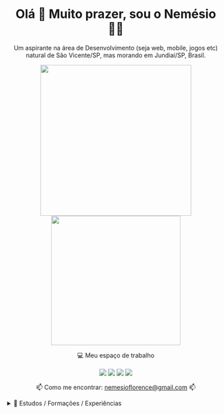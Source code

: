 <h1 align='center'>
  Olá 👋 Muito prazer, sou o Nemésio 👨‍💻
</h1>

<p align='center'>
 Um aspirante na área de Desenvolvimento (seja web, mobile, jogos etc) natural de São Vicente/SP, mas morando em Jundiaí/SP, Brasil.
</p>

<p align='center'>
  <a href="#">
    <img src="https://github-readme-stats.vercel.app/api?username=NemesioFVF&show_icons=true&count_private=true&theme=dark" width="350">
    <img src="https://github-readme-stats.anuraghazra1.vercel.app/api/top-langs/?username=NemesioFVF&layout=compact&theme=dark" width="300">
  </a>
</p>

<p align='center'>
  💻 Meu espaço de trabalho<br/><br/>
  <img src="https://img.shields.io/badge/windows-%230078D6.svg?&style=for-the-badge&logo=windows&logoColor=white" />
  <img src="https://img.shields.io/badge/intel-core%20i5%2010th-%230071C5.svg?&style=for-the-badge&logo=intel&logoColor=white" />
  <img src="https://img.shields.io/badge/nvidia-gtx%201650-%2376B900.svg?&style=for-the-badge&logo=nvidia&logoColor=white" />
  <img src="https://img.shields.io/badge/RAM-16GB-%230071C5.svg?&style=for-the-badge&logoColor=white" />
</p>

<p align='center'>
  📫 Como me encontrar: <a href='mailto:nemesioflorence@gmail.com'>nemesioflorence@gmail.com</a>  📫
</p>

<details>
  <summary>📃 Estudos / Formações / Experiências</summary>

## Estudando

- 📖 **Delphi**\
📆 2021\
📍 **Udemy** - Jundiaí, Brasil

- 📖 **Python**\
📆 2021\
📍 **Faculdade iv2** - Jundiaí, Brasil

- 📖 **Angular**\
📆 2021\
📍 **Faculdade iv2** - Jundiaí, Brasil

## Formação

- 📖 **Beginner - Introdução ao Desenvolvimento Web**\
📆 2020 – 2021\
📍 **Faculdade iv2** - Jundiaí, Brasil

- 📖 **Gestão e Governança de Tecnologia da Informação**\
📆 2018 – 2019\
📍 **UNOPAR - Universidade Norte do Paraná** - Jundiaí, Brasil

- 📖 **Engenharia da Computação**\
📆 2012 – 2017\
📍 **Faculdade Anhanguera de Jundiaí** - Jundiaí, Brasil

- 📖 **Técnico em Informática**\
📆 2013 – 2014\
📍 **ETEC - Escola Técnica Estadual de São Paulo** - Jundiaí, Brasil

- 📖 **Técnico em Logística**\
📆 2012 – 2013\
📍 **ETEC - Escola Técnica Estadual de São Paulo** - Jundiaí, Brasil

## Experiências

- 👨‍💻 **Assitente de T.I**\
📆 2018 – atuando no momento\
📍 **Hospital Universitario de Jundiaí** - Jundiaí / São Paulo - Brasil

- 👨‍💻 **Técnico de Informática**\
📆 2015 – 2018\
📍 **Kroton** - Jundiaí / São Paulo - Brasil

- 👨‍💻 **Aprendiz**\
📆 2010 – 2011\
📍 **CCR S.A.** - Jundiaí / São Paulo - Brasil

</details>

